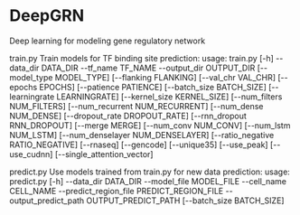 # DeepGRN
Deep learning for modeling gene regulatory network

train.py Train models for TF binding site prediction:
usage: train.py [-h] --data_dir DATA_DIR --tf_name TF_NAME --output_dir
                OUTPUT_DIR [--model_type MODEL_TYPE] [--flanking FLANKING]
                [--val_chr VAL_CHR] [--epochs EPOCHS] [--patience PATIENCE]
                [--batch_size BATCH_SIZE] [--learningrate LEARNINGRATE]
                [--kernel_size KERNEL_SIZE] [--num_filters NUM_FILTERS]
                [--num_recurrent NUM_RECURRENT] [--num_dense NUM_DENSE]
                [--dropout_rate DROPOUT_RATE] [--rnn_dropout RNN_DROPOUT]
                [--merge MERGE] [--num_conv NUM_CONV] [--num_lstm NUM_LSTM]
                [--num_denselayer NUM_DENSELAYER]
                [--ratio_negative RATIO_NEGATIVE] [--rnaseq] [--gencode]
                [--unique35] [--use_peak] [--use_cudnn]
                [--single_attention_vector]


predict.py Use models trained from train.py for new data prediction:
usage: predict.py [-h] --data_dir DATA_DIR --model_file MODEL_FILE --cell_name
                  CELL_NAME --predict_region_file PREDICT_REGION_FILE
                  --output_predict_path OUTPUT_PREDICT_PATH
                  [--batch_size BATCH_SIZE]
                  
